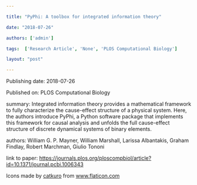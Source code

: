 ---
title: "PyPhi: A toolbox for integrated information theory"
date: "2018-07-26"
authors: ['admin']
tags:  ['Research Article', 'None', 'PLOS Computational Biology']
layout: "post"
---
Publishing date: 2018-07-26

Published on: PLOS Computational Biology

summary: Integrated information theory provides a mathematical framework to fully characterize the cause-effect structure of a physical system. Here, the authors introduce PyPhi, a Python software package that implements this framework for causal analysis and unfolds the full cause-effect structure of discrete dynamical systems of binary elements. 

authors: William G. P. Mayner, William Marshall, Larissa Albantakis, Graham Findlay, Robert Marchman, Giulio Tononi

link to paper: https://journals.plos.org/ploscompbiol/article?id=10.1371/journal.pcbi.1006343

Icons made by <a href="https://www.flaticon.com/free-icon/bookshelves_3576884" title="catkuro">catkuro</a> from <a href="https://www.flaticon.com/" title="Flaticon"> www.flaticon.com</a>